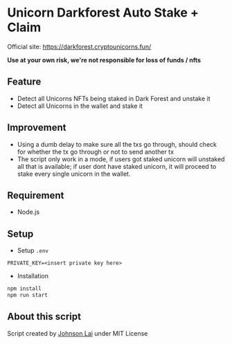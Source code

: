 # Unicorn Darkforest Auto Stake + Claim

Official site: https://darkforest.cryptounicorns.fun/

**Use at your own risk, we're not responsible for loss of funds / nfts**

## Feature
- Detect all Unicorns NFTs being staked in Dark Forest and unstake it 
- Detect all Unicorns in the wallet and stake it

## Improvement
- Using a dumb delay to make sure all the txs go through, should check for whether the tx go through or not to send another tx
- The script only work in a mode, if users got staked unicorn will unstaked all that is available; if user dont have staked unicorn, it will proceed to stake every single unicorn in the wallet.

## Requirement
- Node.js

## Setup
- Setup `.env`

```
PRIVATE_KEY=<insert private key here>
```

- Installation

```bash
npm install
npm run start
```

## About this script
Script created by [Johnson Lai](https://twitter.com/jlwhoo7) under MIT License
